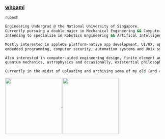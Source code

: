  ### [whoami](https://en.wikipedia.org/wiki/Whoami)

```sh
rubesh

Engineering Undergrad @ the National University of Singapore.
Currently pursuing a double major in Mechanical Engineering && Computer Science.
Intending to specialize in Robotics Engineering && Artifical Intelligence.

Mostly interested in appleOS platform-native app development, UI/UX, operating systems engineering,
embedded programming, computer security, automation systems and Unix sysadmin stuff.

Also interested in computer-aided engineering design, finite element analysis, system dynamics modelling,
quantum mechanics, astrophysics and occasionally, existential philosophy and constitutional law.

Currently in the midst of uploading and archiving some of my old (and current) works and projects.
```
<a href="https://github.com/sp4ce-cowboy">
  <img height="183" align="center" src="https://github-readme-stats.vercel.app/api?username=sp4ce-cowboy&show_icons=true&locale=en&theme=tokyonight" />
</a>
<a href="https://wakatime.com/@space_cowboy">
  <img height="183" align="center" src="https://github-readme-stats.vercel.app/api/wakatime?username=space_cowboy&layout=compact&theme=tokyonight" />
</a>


<!--
**sp4ce-cowboy/sp4ce-cowboy** is a ✨ _special_ ✨ repository because its `README.md` (this file) appears on your GitHub profile.

Here are some ideas to get you started:

- 🔭 I’m currently working on ...
- 🌱 I’m currently learning ...
- 👯 I’m looking to collaborate on ...
- 🤔 I’m looking for help with ...
- 💬 Ask me about ...
- 📫 How to reach me: ...
- 😄 Pronouns: ...
- ⚡ Fun fact: ...
-->
